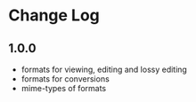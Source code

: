 # Change Log

## 1.0.0
- formats for viewing, editing and lossy editing
- formats for conversions
- mime-types of formats
